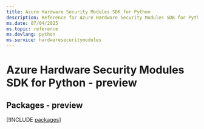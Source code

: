 ```yaml
---
title: Azure Hardware Security Modules SDK for Python
description: Reference for Azure Hardware Security Modules SDK for Python
ms.date: 07/04/2025
ms.topic: reference
ms.devlang: python
ms.service: hardwaresecuritymodules
---
```

# Azure Hardware Security Modules SDK for Python - preview
## Packages - preview
[!INCLUDE [packages](hardware-security-modules-index.md)]